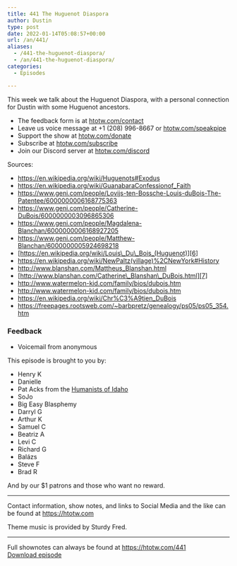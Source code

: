 ```yaml
---
title: 441 The Huguenot Diaspora
author: Dustin
type: post
date: 2022-01-14T05:08:57+00:00
url: /an/441/
aliases:
  - /441-the-huguenot-diaspora/
  - /an/441-the-huguenot-diaspora/
categories:
  - Episodes

---
```

<div id="buzzsprout-player-10552668"></div><script src="https://www.buzzsprout.com/1983601/10552668-441-the-huguenot-diaspora.js?container_id=buzzsprout-player-10552668&player=small" type="text/javascript" charset="utf-8"></script>

This week we talk about the Huguenot Diaspora, with a personal connection for Dustin with some Huguenot ancestors.

<!--more-->

  * The feedback form is at [htotw.com/contact][1]
  * Leave us voice message at +1 (208) 996-8667 or [htotw.com/speakpipe][2]
  * Support the show at [htotw.com/donate][3]
  * Subscribe at [htotw.com/subscribe][4]
  * Join our Discord server at [htotw.com/discord][5]

Sources:

  * <https://en.wikipedia.org/wiki/Huguenots#Exodus>
  * <https://en.wikipedia.org/wiki/GuanabaraConfessionof_Faith>
  * <https://www.geni.com/people/Lovijs-ten-Bossche-Louis-duBois-The-Patentee/6000000006168775363>
  * <https://www.geni.com/people/Catherine-DuBois/6000000003096865306>
  * <https://www.geni.com/people/Magdalena-Blanchan/6000000006168927205>
  * <https://www.geni.com/people/Matthew-Blanchan/6000000005924698218>
  * [https://en.wikipedia.org/wiki/Louis\_Du\_Bois_(Huguenot)][6]
  * <https://en.wikipedia.org/wiki/NewPaltz(village)%2CNewYork#History>
  * <http://www.blanshan.com/Mattheus_Blanshan.html>
  * [http://www.blanshan.com/Catherine\_Blanshan\_DuBois.html][7]
  * <http://www.watermelon-kid.com/family/bios/dubois.htm>
  * <http://www.watermelon-kid.com/family/bios/dubois.htm>
  * <https://en.wikipedia.org/wiki/Chr%C3%A9tien_DuBois>
  * <https://freepages.rootsweb.com/~barbpretz/genealogy/ps05/ps05_354.htm>

### Feedback

  * Voicemail from anonymous

This episode is brought to you by:

  * Henry K
  * Danielle
  * Pat Acks from the [Humanists of Idaho][8]
  * SoJo
  * Big Easy Blasphemy
  * Darryl G
  * Arthur K
  * Samuel C
  * Beatriz A
  * Levi C
  * Richard G
  * Balázs
  * Steve F
  * Brad R

And by our $1 patrons and those who want no reward.

* * *

Contact information, show notes, and links to Social Media and the like can be found at <https://htotw.com>

Theme music is provided by Sturdy Fred.

* * *

Full shownotes can always be found at <https://htotw.com/441>  
[Download episode][9]

 [1]: https://htotw.com/contact
 [2]: https://htotw.com/speakpike
 [3]: https://htotw.com/donate
 [4]: https://htotw.com/subscribe
 [5]: https://htotw.com/discord
 [6]: https://en.wikipedia.org/wiki/Louis_Du_Bois_(Huguenot)
 [7]: http://www.blanshan.com/Catherine_Blanshan_DuBois.html
 [8]: https://www.humanistsofidaho.org/
 [9]: https://dts.podtrac.com/redirect.mp3/cdn.nomads.studio/file/nsp-media/atheist_nomads_441.mp3
